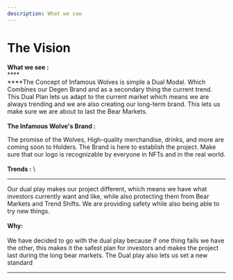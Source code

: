 ```yaml
---
description: What we saw
---
```


# The Vision

**What we see :**\
****\
****The Concept of Infamous Wolves is simple a Dual Modal. Which Combines our Degen Brand and as a secondary thing the current trend. This Dual Plan lets us adapt to the current market which means we are always trending and we are also creating our long-term brand. This lets us make sure we are about to last the Bear Markets.  \
\
**The Infamous Wolve's Brand :**&#x20;

The promise of the Wolves, High-quality merchandise, drinks, and more are coming soon to Holders. The Brand is here to establish the project. Make sure that our logo is recognizable by everyone in NFTs and in the real world.\
\
**Trends :** \
****

Our dual play makes our project different, which means we have what investors currently want and like, while also protecting them from Bear Markets and Trend Shifts. We are providing safety while also being able to try new things. \
\
**Why:**\
\
We have decided to go with the dual play because if one thing fails we have the other, this makes it the safest plan for investors and makes the project last during the long bear markets. The Dual play also lets us set a new standard

****
